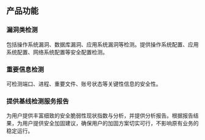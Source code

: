 ## 产品功能
### 漏洞类检测
包括操作系统漏洞、数据库漏洞、应用系统漏洞等检测。提供操作系统配置、应用系统配置、网络系统配置等安全配置检测。
### 重要信息检测
可检测端口、进程、重要文件、账号状态等关键性信息的安全性。
### 提供基线检测服务报告
为用户提供丰富细致的安全脆弱性现状指数与分析，并提供分析报告。根据报告结果，为用户提供安全加固建议，确保用户的加固方案切实可行，不影响原有业务的稳定运行。
